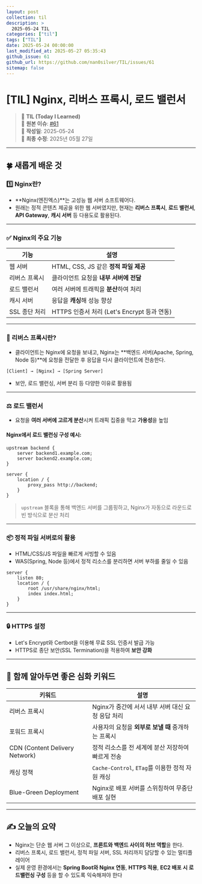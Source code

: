 ```yaml
---
layout: post
collection: til
description: >
  2025-05-24 TIL
categories: ["til"]
tags: ["TIL"]
date: 2025-05-24 00:00:00
last_modified_at: 2025-05-27 05:35:43
github_issue: 61
github_url: https://github.com/nan0silver/TIL/issues/61
sitemap: false
---
```


# [TIL] Nginx, 리버스 프록시, 로드 밸런서

> 📝 **TIL (Today I Learned)**  
> 🔗 **원본 이슈**: [#61](https://github.com/nan0silver/TIL/issues/61)  
> 📅 **작성일**: 2025-05-24  
> 🔄 **최종 수정**: 2025년 05월 27일

---


## 🍀 새롭게 배운 것

### 1️⃣ **Nginx란?**

- \*\*Nginx(엔진엑스)\*\*는 고성능 웹 서버 소프트웨어다.
- 원래는 정적 콘텐츠 제공을 위한 웹 서버였지만, 현재는 **리버스 프록시**, **로드 밸런서**, **API Gateway**, **캐시 서버** 등 다용도로 활용된다.

---

### ✅ Nginx의 주요 기능

| 기능          | 설명                                        |
| ------------- | ------------------------------------------- |
| 웹 서버       | HTML, CSS, JS 같은 **정적 파일 제공**       |
| 리버스 프록시 | 클라이언트 요청을 **내부 서버에 전달**      |
| 로드 밸런서   | 여러 서버에 트래픽을 **분산**하여 처리      |
| 캐시 서버     | 응답을 **캐싱**해 성능 향상                 |
| SSL 종단 처리 | HTTPS 인증서 처리 (Let's Encrypt 등과 연동) |

---

### 🔄 리버스 프록시란?

- 클라이언트는 Nginx에 요청을 보내고, Nginx는 \*\*백엔드 서버(Apache, Spring, Node 등)\*\*에 요청을 전달한 후 응답을 다시 클라이언트에 전송한다.

```plaintext
[Client] → [Nginx] → [Spring Server]
```

- 보안, 로드 밸런싱, 서버 분리 등 다양한 이유로 활용됨

---

### ⚖️ 로드 밸런서

- 요청을 **여러 서버에 고르게 분산**시켜 트래픽 집중을 막고 **가용성**을 높임

#### Nginx에서 로드 밸런싱 구성 예시:

```nginx
upstream backend {
    server backend1.example.com;
    server backend2.example.com;
}

server {
    location / {
        proxy_pass http://backend;
    }
}
```

> `upstream` 블록을 통해 백엔드 서버를 그룹핑하고, Nginx가 자동으로 라운드로빈 방식으로 분산 처리

---

### 📦 정적 파일 서버로의 활용

- HTML/CSS/JS 파일을 빠르게 서빙할 수 있음
- WAS(Spring, Node 등)에서 정적 리소스를 분리하면 서버 부하를 줄일 수 있음

```nginx
server {
    listen 80;
    location / {
        root /usr/share/nginx/html;
        index index.html;
    }
}
```

---

### 🔒 HTTPS 설정

- Let's Encrypt와 Certbot을 이용해 무료 SSL 인증서 발급 가능
- HTTPS로 종단 보안(SSL Termination)을 적용하여 **보안 강화**

---

## 🧠 함께 알아두면 좋은 심화 키워드

| 키워드                         | 설명                                               |
| ------------------------------ | -------------------------------------------------- |
| 리버스 프록시                  | Nginx가 중간에 서서 내부 서버 대신 요청 응답 처리  |
| 포워드 프록시                  | 사용자의 요청을 **외부로 보낼 때** 중개하는 프록시 |
| CDN (Content Delivery Network) | 정적 리소스를 전 세계에 분산 저장하여 빠르게 전송  |
| 캐싱 정책                      | `Cache-Control`, `ETag`를 이용한 정적 자원 캐싱    |
| Blue-Green Deployment          | Nginx로 배포 서버를 스위칭하여 무중단 배포 실현    |

---

## ✍️ 오늘의 요약

- Nginx는 단순 웹 서버 그 이상으로, **프론트와 백엔드 사이의 허브 역할**을 한다.
- 리버스 프록시, 로드 밸런서, 정적 파일 서버, SSL 처리까지 담당할 수 있는 멀티플레이어
- 실제 운영 환경에서는 **Spring Boot와 Nginx 연동**, **HTTPS 적용**, **EC2 배포 시 로드밸런싱 구성** 등을 할 수 있도록 익숙해져야 한다
